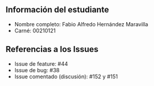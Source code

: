 
## Información del estudiante
- Nombre completo: Fabio Alfredo Hernández Maravilla
- Carné: 00210121

## Referencias a los Issues
- Issue de feature: #44
- Issue de bug: #38
- Issue comentado (discusión): #152 y #151